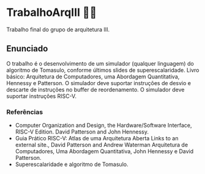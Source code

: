 # TrabalhoArqIII 👨‍💻
Trabalho final do grupo de arquitetura III. 

## Enunciado
O trabalho é o desenvolvimento de um simulador (qualquer linguagem) do algoritmo de Tomasulo, conforme últimos slides de superescalaridade. Livro básico: Arquitetura de Computadores, uma Abordagem Quantitativa, Hennessy e Patterson. O simulador deve suportar instruções de desvio e descarte de instruções no buffer de reordenamento. O simulador deve suportar instruções RISC-V. 

### Referências
 - Computer Organization and Design, the Hardware/Software Interface, RISC-V Edition. David Patterson and John Hennessy.
 - Guia Prático RISC-V: Atlas de uma Arquitetura Aberta Links to an external site., David Patterson and Andrew Waterman Arquitetura de Computadores, Uma Abordagem Quantitativa, John Hennessy e David Patterson.
 - Superescalaridade e algoritmo de Tomasulo.
